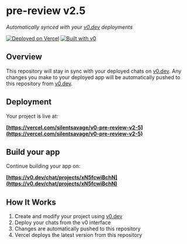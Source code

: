 # pre-review v2.5

*Automatically synced with your [v0.dev](https://v0.dev) deployments*

[![Deployed on Vercel](https://img.shields.io/badge/Deployed%20on-Vercel-black?style=for-the-badge&logo=vercel)](https://vercel.com/silentsavage/v0-pre-review-v2-5)
[![Built with v0](https://img.shields.io/badge/Built%20with-v0.dev-black?style=for-the-badge)](https://v0.dev/chat/projects/xN5fcwiBchN)

## Overview

This repository will stay in sync with your deployed chats on [v0.dev](https://v0.dev).
Any changes you make to your deployed app will be automatically pushed to this repository from [v0.dev](https://v0.dev).

## Deployment

Your project is live at:

**[https://vercel.com/silentsavage/v0-pre-review-v2-5](https://vercel.com/silentsavage/v0-pre-review-v2-5)**

## Build your app

Continue building your app on:

**[https://v0.dev/chat/projects/xN5fcwiBchN](https://v0.dev/chat/projects/xN5fcwiBchN)**

## How It Works

1. Create and modify your project using [v0.dev](https://v0.dev)
2. Deploy your chats from the v0 interface
3. Changes are automatically pushed to this repository
4. Vercel deploys the latest version from this repository
